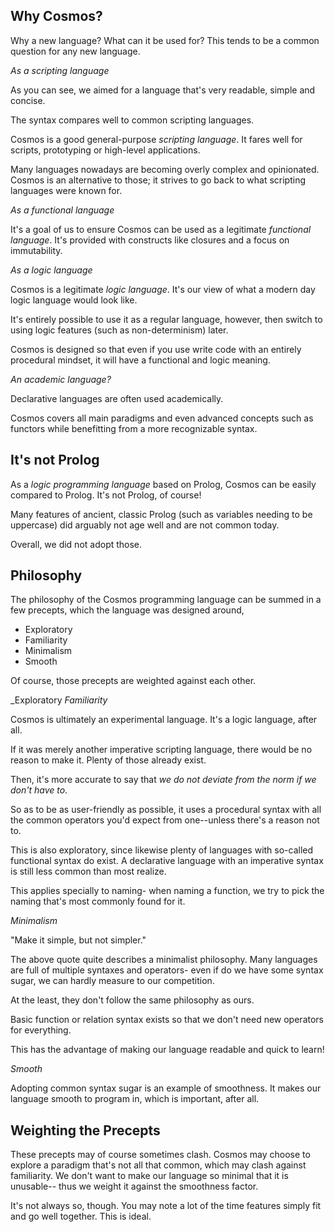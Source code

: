 
Why Cosmos?
---

Why a new language? What can it be used for? This tends to be a common question for any new language.

_As a scripting language_

As you can see, we aimed for a language that's very readable, simple and concise.

The syntax compares well to common scripting languages.

Cosmos is a good general-purpose _scripting language_. It fares well for scripts, prototyping or high-level applications.

Many languages nowadays are becoming overly complex and opinionated. Cosmos is an alternative to those; it strives to go back to what scripting languages were known for. 

_As a functional language_

It's a goal of us to ensure Cosmos can be used as a legitimate _functional language_. It's provided with constructs like closures and a focus on immutability.

_As a logic language_

Cosmos is a legitimate _logic language_. It's our view of what a modern day logic language would look like.

It's entirely possible to use it as a regular language, however, then switch to using logic features (such as non-determinism) later.

Cosmos is designed so that even if you use write code with an entirely procedural mindset, it will have a functional and logic meaning.

_An academic language?_

Declarative languages are often used academically.

Cosmos covers all main paradigms and even advanced concepts such as functors while benefitting from a more recognizable syntax.

It's not Prolog
--

As a _logic programming language_ based on Prolog, Cosmos can be easily compared to Prolog. It's not Prolog, of course!

Many features of ancient, classic Prolog (such as variables needing to be uppercase) did arguably not age well and are not common today.

Overall, we did not adopt those.

Philosophy
----

The philosophy of the Cosmos programming language can be summed in a few precepts, which the language was designed around,

- Exploratory
- Familiarity
- Minimalism
- Smooth

Of course, those precepts are weighted against each other.

_Exploratory
_Familiarity_

Cosmos is ultimately an experimental language. It's a logic language, after all.

If it was merely another imperative scripting language, there would be no reason to make it. Plenty of those already exist.

Then, it's more accurate to say that _we do not deviate from the norm if we don't have to_.

So as to be as user-friendly as possible, it uses a procedural syntax with all the common operators you'd expect from one--unless there's a reason not to.

This is also exploratory, since likewise plenty of languages with so-called functional syntax do exist. A declarative language with an imperative syntax is still less common than most realize.

This applies specially to naming- when naming a function, we try to pick the naming that's most commonly found for it.

_Minimalism_

"Make it simple, but not simpler."

The above quote quite describes a minimalist philosophy. Many languages are full of multiple syntaxes and operators- even if do we have some syntax sugar, we can hardly measure to our competition.

At the least, they don't follow the same philosophy as ours.

Basic function or relation syntax exists so that we don't need new operators for everything. 

This has the advantage of making our language readable and quick to learn!

_Smooth_

Adopting common syntax sugar is an example of smoothness. It makes our language smooth to program in, which is important, after all.

Weighting the Precepts
--

These precepts may of course sometimes clash. Cosmos may choose to explore a paradigm that's not all that common, which may clash against familiarity. We don't want to make our language so minimal that it is unusable-- thus we weight it against the smoothness factor.

It's not always so, though. You may note a lot of the time features simply fit and go well together. This is ideal.


